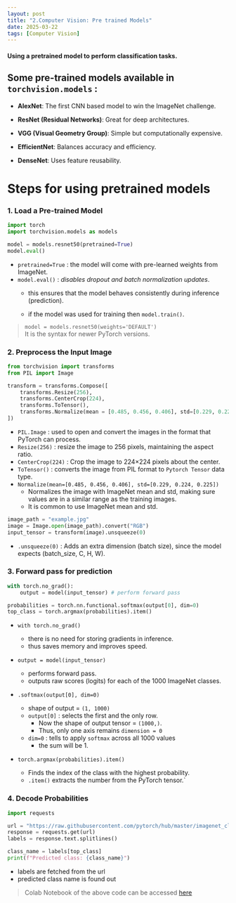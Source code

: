 ```yaml
---
layout: post
title: "2.Computer Vision: Pre trained Models"
date: 2025-03-22
tags: [Computer Vision]
---
```


#### Using a pretrained model to perform classification tasks.

## Some pre-trained models available in `torchvision.models` :

- **AlexNet**: The first CNN based model to win the ImageNet challenge.

- **ResNet (Residual Networks)**: Great for deep architectures.

- **VGG (Visual Geometry Group)**: Simple but computationally expensive.

- **EfficientNet**: Balances accuracy and efficiency.

- **DenseNet**: Uses feature reusability.

# Steps for using pretrained models

### 1. Load a Pre-trained Model

```python
import torch
import torchvision.models as models

model = models.resnet50(pretrained=True)
model.eval()
```

- `pretrained=True` : the model will come with pre-learned weights from ImageNet.
- `model.eval()` : _disables dropout and batch normalization updates_.
    - this ensures that the model behaves consistently during inference (prediction).

    - if the model was used for training then `model.train()`.

> `model = models.resnet50(weights='DEFAULT')` <br>
It is the syntax for newer PyTorch versions.

### 2. Preprocess the Input Image

```python
from torchvision import transforms
from PIL import Image

transform = transforms.Compose([
    transforms.Resize(256),
    transforms.CenterCrop(224),
    transforms.ToTensor(),
    transforms.Normalize(mean = [0.485, 0.456, 0.406], std=[0.229, 0.224, 0.225])
])
```

- `PIL.Image` : used to open and convert the images in the format that PyTorch can process.
- `Resize(256)` : resize the image to 256 pixels, maintaining the aspect ratio.
- `CenterCrop(224)` : Crop the image to 224×224 pixels about the center.
- `ToTensor()` : converts the image from PIL format to `Pytorch Tensor` data type.
- `Normalize(mean=[0.485, 0.456, 0.406], std=[0.229, 0.224, 0.225])` 
    - Normalizes the image with ImageNet mean and std, making sure values are in a similar range as the training images.
    - It is common to use ImageNet mean and std.

```python
image_path = "example.jpg"
image = Image.open(image_path).convert("RGB")
input_tensor = transform(image).unsqueeze(0)
```

- `.unsqueeze(0)` : Adds an extra dimension (batch size), since the model expects (batch_size, C, H, W).

### 3. Forward pass for prediction

```python
with torch.no_grad():
    output = model(input_tensor) # perform forward pass

probabilities = torch.nn.functional.softmax(output[0], dim=0)
top_class = torch.argmax(probabilities).item()
```

- `with torch.no_grad()`
    - there is no need for storing gradients in inference.
    - thus saves memory and improves speed.

- `output = model(input_tensor)`
    - performs forward pass. 
    - outputs raw scores (logits) for each of the 1000 ImageNet classes.

- `.softmax(output[0], dim=0)`
    - shape of output = `(1, 1000)`
    - `output[0]` : selects the first and the only row.
        - Now the shape of output tensor = `(1000,)`.
        - Thus, only one axis remains `dimension = 0`
    - `dim=0` : tells to apply `softmax` across all 1000 values
        - the sum will be 1.

- `torch.argmax(probabilities).item()`
    - Finds the index of the class with the highest probability.
    - `.item()` extracts the number from the PyTorch tensor.`

### 4. Decode Probabilities

```python
import requests

url = "https://raw.githubusercontent.com/pytorch/hub/master/imagenet_classes.txt"
response = requests.get(url)
labels = response.text.splitlines()

class_name = labels[top_class]
print(f"Predicted class: {class_name}")
```

- labels are fetched from the url
- predicted class name is found out  

> Colab Notebook of the above code can be accessed [here](https://github.com/Kush-Singh-26/Learning-Pytorch/blob/main/Pretrainedmodel.ipynb)

